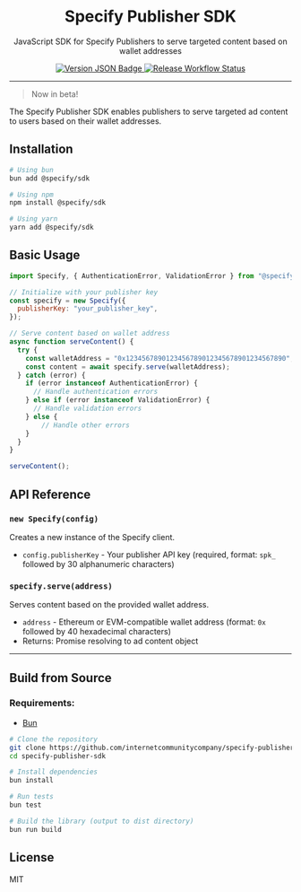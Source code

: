 <div align="center">
  <h1>Specify Publisher SDK</h1>

  <p>
    JavaScript SDK for Specify Publishers to serve targeted content based on wallet addresses
  </p>

  <div>
  <a href="https://github.com/InternetCommunityCompany/specify-publisher-sdk">
     <img alt="Version JSON Badge" src="https://img.shields.io/badge/dynamic/json?url=https%3A%2F%2Fraw.githubusercontent.com%2Finternetcommunitycompany%2Fspecify-publisher-sdk%2Fmain%2Fpackage.json&query=%24.version&label=Version">
    </a>
    <a href="https://github.com/InternetCommunityCompany/specify-publisher-sdk">
     <img alt="Release Workflow Status" src="https://img.shields.io/github/actions/workflow/status/internetcommunitycompany/specify-publisher-sdk/release.yml?style=flat&label=Release">
    </a>
  </div>
</div>

---

> Now in beta!

The Specify Publisher SDK enables publishers to serve targeted ad content to users based on their wallet addresses.

## Installation

```bash
# Using bun
bun add @specify/sdk

# Using npm
npm install @specify/sdk

# Using yarn
yarn add @specify/sdk

```

## Basic Usage

```js
import Specify, { AuthenticationError, ValidationError } from "@specify/sdk";

// Initialize with your publisher key
const specify = new Specify({
  publisherKey: "your_publisher_key",
});

// Serve content based on wallet address
async function serveContent() {
  try {
    const walletAddress = "0x1234567890123456789012345678901234567890";
    const content = await specify.serve(walletAddress);
  } catch (error) {
    if (error instanceof AuthenticationError) {
      // Handle authentication errors
    } else if (error instanceof ValidationError) {
      // Handle validation errors
    } else {
        // Handle other errors
    }
  }
}

serveContent();
```

## API Reference

### `new Specify(config)`

Creates a new instance of the Specify client.

- `config.publisherKey` - Your publisher API key (required, format: `spk_` followed by 30 alphanumeric characters)

### `specify.serve(address)`

Serves content based on the provided wallet address.

- `address` - Ethereum or EVM-compatible wallet address (format: `0x` followed by 40 hexadecimal characters)
- Returns: Promise resolving to ad content object

---

## Build from Source

### Requirements:

- [Bun](https://bun.sh)

```bash
# Clone the repository
git clone https://github.com/internetcommunitycompany/specify-publisher-sdk.git
cd specify-publisher-sdk

# Install dependencies
bun install

# Run tests
bun test

# Build the library (output to dist directory)
bun run build
```

## License

MIT 
